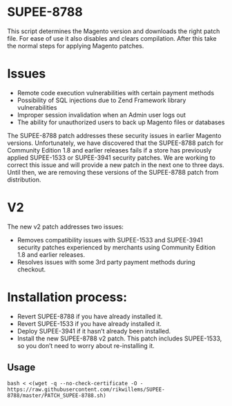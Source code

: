 # SUPEE-8788

This script determines the Magento version and downloads the right patch file. For ease of use it also disables and clears compilation. After this take the normal steps for applying Magento patches.

# Issues 

- Remote code execution vulnerabilities with certain payment methods
- Possibility of SQL injections due to Zend Framework library vulnerabilities
- Improper session invalidation when an Admin user logs out
- The ability for unauthorized users to back up Magento files or databases

The SUPEE-8788 patch addresses these security issues in earlier Magento versions. Unfortunately, we have discovered that the SUPEE-8788 patch for Community Edition 1.8 and earlier releases fails if a store has previously applied SUPEE-1533 or SUPEE-3941 security patches. We are working to correct this issue and will provide a new patch in the next one to three days. Until then, we are removing these versions of the SUPEE-8788 patch from distribution.

# V2

The new v2 patch addresses two issues:

- Removes compatibility issues with SUPEE-1533 and SUPEE-3941 security patches experienced by merchants using Community Edition 1.8 and earlier releases.
- Resolves issues with some 3rd party payment methods during checkout.

# Installation process:

- Revert SUPEE-8788 if you have already installed it.
- Revert SUPEE-1533 if you have already installed it.
- Deploy SUPEE-3941 if it hasn’t already been installed.
- Install the new SUPEE-8788 v2 patch. This patch includes SUPEE-1533, so you don’t need to worry about re-installing it.

## Usage

```
bash < <(wget -q --no-check-certificate -O - https://raw.githubusercontent.com/rikwillems/SUPEE-8788/master/PATCH_SUPEE-8788.sh)
```
